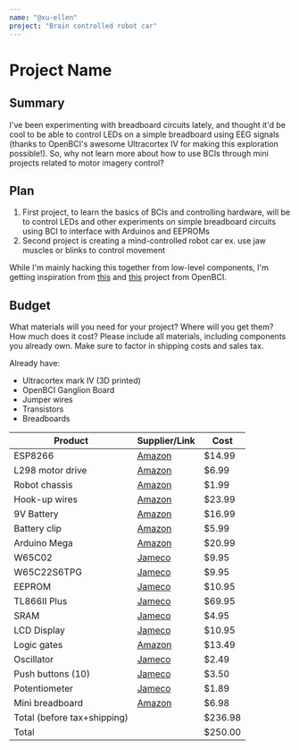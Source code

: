 ```yaml
---
name: "@xu-ellen"
project: "Brain controlled robot car"
---
```


# Project Name

## Summary

I've been experimenting with breadboard circuits lately, and thought it'd be cool to be able to control LEDs on a simple breadboard using EEG signals (thanks to OpenBCI's awesome Ultracortex IV for making this exploration possible!). So, why not learn more about how to use BCIs through mini projects related to motor imagery control?

## Plan

1. First project, to learn the basics of BCIs and controlling hardware, will be to control LEDs and other experiments on simple breadboard circuits using BCI to interface with Arduinos and EEPROMs
2. Second project is creating a mind-controlled robot car ex. use jaw muscles or blinks to control movement

While I'm mainly hacking this together from low-level components, I'm getting inspiration from [this](https://docs.openbci.com/Examples/EMGProjects/EMG_LED/) and [this](https://docs.openbci.com/Examples/EEGProjects/MotorImagery/) project from OpenBCI.

## Budget

What materials will you need for your project? Where will you get them? How much does it cost? Please include all materials, including components you already own. Make sure to factor in shipping costs and sales tax.

Already have:
- Ultracortex mark IV (3D printed)
- OpenBCI Ganglion Board
- Jumper wires
- Transistors
- Breadboards

| Product         | Supplier/Link                         | Cost   |
| --------------- | ------------------------------------- | ------ |
| ESP8266 | [Amazon](https://www.amazon.com/gp/product/B07HF44GBT) | $14.99 |
| L298 motor drive | [Amazon](https://www.amazon.com/Qunqi-Controller-Module-Stepper-Arduino/dp/B014KMHSW6)  | $6.99 |
| Robot chassis | [Amazon](https://www.amazon.com/gp/product/B06VTP8XBQ/ref=as_li_tl?ie=UTF8&tag=mertarduino-20&camp=1789&creative=9325&linkCode=as2&creativeASIN=B06VTP8XBQ&linkId=9261645f05e96a8b3a10f8533eeb0a5e) | $1.99 |
| Hook-up wires | [Amazon](https://www.amazon.com/gp/product/B008L3QJAS) | $23.99 |
| 9V Battery | [Amazon](https://www.amazon.com/gp/product/B079G37Y61) | $16.99 |
| Battery clip | [Amazon](https://www.amazon.com/gp/product/B01AXIEDX8) | $5.99 |
| Arduino Mega | [Amazon](https://www.amazon.com/ELEGOO-ATmega2560-ATMEGA16U2-Projects-Compliant/dp/B01H4ZLZLQ/) | $20.99 |
| W65C02 | [Jameco](https://www.jameco.com/z/W65C02S6TPG-14-Western-Design-Center-MPU-8-Bit-14MHz-65KB-Memory-40-Pin-PDIP_2143638.html) | $9.95 |
| W65C22S6TPG | [Jameco](https://www.jameco.com/webapp/wcs/stores/servlet/ProductDisplay?catalogId=10001&freeText=2143591&langId=-1&storeId=10001&productId=2143591&avad=234285_e2da21539&source=Avantlink) | $9.95 |
| EEPROM | [Jameco](https://www.jameco.com/webapp/wcs/stores/servlet/ProductDisplay?catalogId=10001&freeText=74843&langId=-1&storeId=10001&productId=74843&avad=234285_f2da1ff41&source=Avantlink) | $10.95 |
| TL866II Plus | [Jameco](https://www.jameco.com/z/TL866II-Plus-Jameco-ValuePro-USB-High-Performance-Programmer_2297823.html?CID=GOOG&gclid=Cj0KCQiAtvSdBhD0ARIsAPf8oNkLQu_qjX_EEk7wbJA-8H8-3Vzoo5BDXrAsy75DkDwe8JIEnaJ5ankaArqiEALw_wcB) | $69.95 |
| SRAM | [Jameco](https://www.jameco.com/webapp/wcs/stores/servlet/ProductDisplay?catalogId=10001&freeText=82472&langId=-1&storeId=10001&productId=82472&avad=234285_e2da21795&source=Avantlink) | $4.95 |
| LCD Display | [Jameco](https://www.jameco.com/z/FIT0127-DFRobot-16x2-Character-LCD-Display-White-on-Blue-5V_2160374.html?avad=234285_c2da31e35&source=Avantlink) | $10.95 |
| Logic gates | [Amazon](https://www.amazon.com/Bridgold-Assortment-High-Speed-Low-Power-Schottky/dp/B08281B1YC) | $13.49 |
| Oscillator | [Jameco](https://www.jameco.com/webapp/wcs/stores/servlet/ProductDisplay?catalogId=10001&freeText=82472&langId=-1&storeId=10001&productId=27861&avad=234285_a2da3dbf1&source=Avantlink) | $2.49 |
| Push buttons (10) | [Jameco](https://www.jameco.com/webapp/wcs/stores/servlet/ProductDisplay?catalogId=10001&freeText=82472&langId=-1&storeId=10001&productId=149948&avad=234285_f2da20215&source=Avantlink) | $3.50 |
| Potentiometer | [Jameco](https://www.jameco.com/webapp/wcs/stores/servlet/ProductDisplay?catalogId=10001&freeText=82472&langId=-1&storeId=10001&productId=770347&avad=234285_a2da3dbfd&source=Avantlink) | $1.89 |
| Mini breadboard | [Amazon](https://www.amazon.com/ELEGOO-tie-Points-Breadboard-Distribution-Connecting/dp/B09ZQPRFTB) | $6.98 |
| Total (before tax+shipping)          |                                       | $236.98 |
| Total           |                                       | $250.00 |
